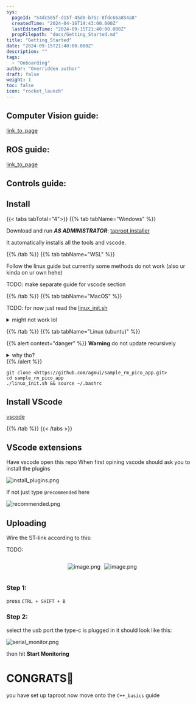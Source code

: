 ```yaml
---
sys:
  pageId: "54dc585f-d15f-45d0-b75c-8fdc66a854a8"
  createdTime: "2024-04-16T19:43:00.000Z"
  lastEditedTime: "2024-09-15T21:40:00.000Z"
  propFilepath: "docs/Getting_Started.md"
title: "Getting_Started"
date: "2024-09-15T21:40:00.000Z"
description: ""
tags:
  - "Onboarding"
author: "Overridden author"
draft: false
weight: 1
toc: false
icon: "rocket_launch"
---
```


## Computer Vision guide:

[link_to_page](86d45bc0-388b-4d26-8848-44f255f73d0e)

## ROS guide:

[link_to_page](3c76c1de-ec8f-46d6-8b0a-294005edc2d5)

## Controls guide:

## Install

{{< tabs tabTotal="4">}}
{{% tab tabName="Windows" %}}

Download and run _**AS ADMINISTRATOR**_: [taproot installer](https://github.com/Thornbots/TeachingFreshies/releases/tag/1.0)

It automatically installs all the tools and vscode.

{{% /tab %}}
{{% tab tabName="WSL" %}}

Follow the linux guide but currently some methods do not work (also ur kinda on ur own hehe)

TODO: make separate guide for vscode section

{{% /tab %}}
{{% tab tabName="MacOS" %}}

TODO: for now just read the [linux_init.sh](https://github.com/agmui/sample_rm_pico_app/blob/main/linux_init.sh)

<details>
<summary>might not work lol</summary>

`brew install libusb pkg-config`

Next install: [vscode](https://code.visualstudio.com/Download)

</details>

{{% /tab %}}
{{% tab tabName="Linux (ubuntu)" %}}

{{% alert context="danger" %}}
**Warning** do not update recursively
<details>
<summary>why tho?</summary>
There are some submodules that may go on for a while (like tinyusb) and I highly
recommend you don't need to get them.
If you want to see what submodules I update just look in `linux_init.sh`
</details>
{{% /alert %}}

```shell
git clone <https://github.com/agmui/sample_rm_pico_app.git>
cd sample_rm_pico_app
./linux_init.sh && source ~/.bashrc
```

## Install VScode

[vscode](https://code.visualstudio.com/Download)

{{% /tab %}}
{{< /tabs >}}

## VScode extensions

Have vscode open this repo
When first opining vscode should ask you to install the plugins

![install_plugins.png](https://prod-files-secure.s3.us-west-2.amazonaws.com/d518164a-d88e-44d1-a4ee-3adb3bd8bce0/89bd30f0-1825-4e77-867b-0a41ce370880/install_plugins.png?X-Amz-Algorithm=AWS4-HMAC-SHA256&X-Amz-Content-Sha256=UNSIGNED-PAYLOAD&X-Amz-Credential=ASIAZI2LB4665WU5VYW6%2F20250407%2Fus-west-2%2Fs3%2Faws4_request&X-Amz-Date=20250407T022233Z&X-Amz-Expires=3600&X-Amz-Security-Token=IQoJb3JpZ2luX2VjENr%2F%2F%2F%2F%2F%2F%2F%2F%2F%2FwEaCXVzLXdlc3QtMiJGMEQCIA%2FOg593lCM0pYL75JWOqCzDbmf3utOfWtTARUroKi7wAiBOrFTbQY3h6bWDmW6IH5MPQGAKgV089Mrh2tgpGlxCPSr%2FAwhTEAAaDDYzNzQyMzE4MzgwNSIMG%2BLhT0gFEE3jY5H1KtwDCxaV7zvtO3CP51yVtvkPqH%2FX%2F2tDHw%2FBErTr%2BRSvbtHWUzw7qbs1CIfesmt9fTChtQi%2B2HKLUjdqlKPxyTIvefcUZuNo0oYYaS362u8JiAgli4PYtv4qhaRe3Pp2di%2FrrA9G8jKApE08oi86EoJQcHHvaHg5CdLw%2FLbeXJ4QwmAdUUqHmwYtAZgYrFmxxkqOsF%2FH%2FCCxc3UJ0mD9%2B4%2F03yP3AoQ2nJx%2FST2lpb59GHigIgxJ0ZvaN7bI7XhDfLtI99HRYME6%2Fpg8yKzN0vmSvS%2F2EfMsbVNNsZ2IkYplFOi6%2By74rtZeABx%2BB0t5gnybh%2B8rjqHsjqSXATT4i8EvhTG4zpGddY427rs4uzkRIAoVqTCMNMDUO%2Byuo%2FCK7oum2yzqxBfqeiHFbhSPvXPmqN%2FV%2BXrXFpyrgeP1Yu981jn%2FkYEKRDCMwdvavyYT6Hoa%2FZ%2BPw%2Bax2jFHYiaqf3a0sQbnrjJOISP3eEL%2B%2FXSQn1dnPU0DjZHs7s1aU8z0p0IOdHQrcLPwl%2F7DDOe7i8d8GI7%2F%2FmEvBLa4PKt1HsHmK0aX5UQZ2lqAQzx4CbQ60gdi3YtVgr%2FHUSRiNdqWcPawtNG6sLdcb%2B1tpym0OlzdQlgZ2siVG9zdgF7feAMw2unMvwY6pgGvW0w7EuBZUpepR2cjPTFCjCYCrTbFbqRtNLiBw6oKrII7bI8L0M6z2Q0fO6EYPo7wHOWRT2kUlccrlWv2%2BDoQDWX4MUMvvYTmCG5XKmwI%2BvZfJW%2FiQLwjkiiFfzRlJxKLbdndmt7i7oMJvZLO6byGXLvkl8tYTig3uRCfVphzWdF0uc82eGvpZXkP17WqfEdY9JfPqZeGCCaGuVObp6CL%2Bz5T%2FKNf&X-Amz-Signature=cf2b45f946458d09dc585a9954c34cfe2a1cc8bde708e4da45030a8c95c8d35e&X-Amz-SignedHeaders=host&x-id=GetObject)

If not just type `@recommended` here  

![recommended.png](https://prod-files-secure.s3.us-west-2.amazonaws.com/d518164a-d88e-44d1-a4ee-3adb3bd8bce0/61e661e9-5d85-4dfc-be0d-8d2097a5e793/recommended.png?X-Amz-Algorithm=AWS4-HMAC-SHA256&X-Amz-Content-Sha256=UNSIGNED-PAYLOAD&X-Amz-Credential=ASIAZI2LB4665WU5VYW6%2F20250407%2Fus-west-2%2Fs3%2Faws4_request&X-Amz-Date=20250407T022233Z&X-Amz-Expires=3600&X-Amz-Security-Token=IQoJb3JpZ2luX2VjENr%2F%2F%2F%2F%2F%2F%2F%2F%2F%2FwEaCXVzLXdlc3QtMiJGMEQCIA%2FOg593lCM0pYL75JWOqCzDbmf3utOfWtTARUroKi7wAiBOrFTbQY3h6bWDmW6IH5MPQGAKgV089Mrh2tgpGlxCPSr%2FAwhTEAAaDDYzNzQyMzE4MzgwNSIMG%2BLhT0gFEE3jY5H1KtwDCxaV7zvtO3CP51yVtvkPqH%2FX%2F2tDHw%2FBErTr%2BRSvbtHWUzw7qbs1CIfesmt9fTChtQi%2B2HKLUjdqlKPxyTIvefcUZuNo0oYYaS362u8JiAgli4PYtv4qhaRe3Pp2di%2FrrA9G8jKApE08oi86EoJQcHHvaHg5CdLw%2FLbeXJ4QwmAdUUqHmwYtAZgYrFmxxkqOsF%2FH%2FCCxc3UJ0mD9%2B4%2F03yP3AoQ2nJx%2FST2lpb59GHigIgxJ0ZvaN7bI7XhDfLtI99HRYME6%2Fpg8yKzN0vmSvS%2F2EfMsbVNNsZ2IkYplFOi6%2By74rtZeABx%2BB0t5gnybh%2B8rjqHsjqSXATT4i8EvhTG4zpGddY427rs4uzkRIAoVqTCMNMDUO%2Byuo%2FCK7oum2yzqxBfqeiHFbhSPvXPmqN%2FV%2BXrXFpyrgeP1Yu981jn%2FkYEKRDCMwdvavyYT6Hoa%2FZ%2BPw%2Bax2jFHYiaqf3a0sQbnrjJOISP3eEL%2B%2FXSQn1dnPU0DjZHs7s1aU8z0p0IOdHQrcLPwl%2F7DDOe7i8d8GI7%2F%2FmEvBLa4PKt1HsHmK0aX5UQZ2lqAQzx4CbQ60gdi3YtVgr%2FHUSRiNdqWcPawtNG6sLdcb%2B1tpym0OlzdQlgZ2siVG9zdgF7feAMw2unMvwY6pgGvW0w7EuBZUpepR2cjPTFCjCYCrTbFbqRtNLiBw6oKrII7bI8L0M6z2Q0fO6EYPo7wHOWRT2kUlccrlWv2%2BDoQDWX4MUMvvYTmCG5XKmwI%2BvZfJW%2FiQLwjkiiFfzRlJxKLbdndmt7i7oMJvZLO6byGXLvkl8tYTig3uRCfVphzWdF0uc82eGvpZXkP17WqfEdY9JfPqZeGCCaGuVObp6CL%2Bz5T%2FKNf&X-Amz-Signature=ccfac6df5004fd0058014d67deafd322d3e30cbf38d6f4c0486ce65790e4f326&X-Amz-SignedHeaders=host&x-id=GetObject)

## Uploading

Wire the ST-link according to this:

TODO:

<div style="display: flex;flex-direction: row; column-gap:10px; max-width: 630px;justify-content: center;">
<div>

![image.png](https://prod-files-secure.s3.us-west-2.amazonaws.com/d518164a-d88e-44d1-a4ee-3adb3bd8bce0/210ecb78-1116-4d7b-b9b7-2292f66fa2c2/image.png?X-Amz-Algorithm=AWS4-HMAC-SHA256&X-Amz-Content-Sha256=UNSIGNED-PAYLOAD&X-Amz-Credential=ASIAZI2LB4667JLT4FYU%2F20250407%2Fus-west-2%2Fs3%2Faws4_request&X-Amz-Date=20250407T022238Z&X-Amz-Expires=3600&X-Amz-Security-Token=IQoJb3JpZ2luX2VjENr%2F%2F%2F%2F%2F%2F%2F%2F%2F%2FwEaCXVzLXdlc3QtMiJHMEUCIQC5yiuc2dRBWp49Ti7GatuajOGrBwS7YPBKedsdr35VWQIgIsUGAOOABO8MIP5YVhcU7aqQbfnGhCdd0g8vFQ5RpXoq%2FwMIUxAAGgw2Mzc0MjMxODM4MDUiDPaOX1b08WxyuWdnTCrcA5FlAie2boLSqAEeRKyhC4IIiGU504yXvhKMDGHdiMJrX9f7x9ltRq68tCRMqwPi4HyrZY6gRRPPkmrHLiDo%2B58yx9sD5XORhbth3lYWMWXdOvtVB0fbvKFPEye2I2mH17KBdVBojWZmgiRqO8xIUqjBxI2gNgCOwqSJ8YhQ4y1n02mT82oeFbBdvNkIetNDSOmqT9s%2FCLWY9AywzE6NmJ5Gdkt6oH6s4gIelr%2BpnFdt3pajoTTmRVDzSCB%2Fqfd41n4Astj%2Fj1lPbx4id8hqqF6M1sbWHPCmeN92FvpP%2BSgaWxLMMKGqoHRJNsZAtxFYSIhT09tLz0QRaPcvMDPmb%2FWLGS2ZtvUwp0QpRLUi2PRgViX8F%2FeJ6iRy0Jyps2WnQaD0%2BHPT4li72XdGlmKPOfLaW0%2BSAPveiLgh%2F9SmaqZivnbFvDZvj9eWYDP1J6vJtQ7%2FFOYXBxpOxXzg0NPm8sPoxWWIYBIMhIQaCmvZaIytzhEyh%2FnbD%2FqkL46Ip32eKlpk%2BUTe7K%2BBEXdop1RVSInydZe%2FOYa%2BNtFdtYpwAe7d1x%2BFS7R3mqPlvQfSLWTZ%2FzdGvG4xbKaMcXkYteFqBR7mQjKnX2z%2BmIiq%2FikF4AEsTJPUFCuNTecCUPteMOvpzL8GOqUBl%2BjdofTGfiTEV24wrOZI6xK6xQfdoV5%2F9esSq1FGgKkCA9OOVPrOfn0%2FGwtiOc6P3vXi%2Fl0Ak8R6ME2g80OafHPcPLn8jzw2K%2BQ4EhsLnk4fAePrk5YGITMcZ6aZ4yBf0Oo9r8O2DKbkUP3cw%2BOFBND8iSCb46kTcqmtAQKCqI5eArMALTjM6ZAnZ%2Bh8ltZaUpa2Rq%2BspojZDlv5CUX29Aw8KNPH&X-Amz-Signature=cf916983abee042829186c715fb3562fe85e52d7429f67676d5b040749b7d291&X-Amz-SignedHeaders=host&x-id=GetObject)

</div>
<div>

![image.png](https://prod-files-secure.s3.us-west-2.amazonaws.com/d518164a-d88e-44d1-a4ee-3adb3bd8bce0/33a0fd0f-8ca6-4a86-8e09-26e95ded1fff/image.png?X-Amz-Algorithm=AWS4-HMAC-SHA256&X-Amz-Content-Sha256=UNSIGNED-PAYLOAD&X-Amz-Credential=ASIAZI2LB466SPVJ622R%2F20250407%2Fus-west-2%2Fs3%2Faws4_request&X-Amz-Date=20250407T022241Z&X-Amz-Expires=3600&X-Amz-Security-Token=IQoJb3JpZ2luX2VjENr%2F%2F%2F%2F%2F%2F%2F%2F%2F%2FwEaCXVzLXdlc3QtMiJHMEUCIQDlwZi%2FUslKj0tvw7REWyvannv3WHi1GjfgmTak2q4GfgIgGXdsTeGTdFrTJeo5Y3yzPvg7%2F%2FaQGPe0lUXfdfNEmrkq%2FwMIUxAAGgw2Mzc0MjMxODM4MDUiDNYI8hsNmF2pDPhadSrcA5kVDWAVrG3Vmp1cMyx41GwVW0I16ew1lNSTvV0DR6jkdDDRey%2Bb8xDoO8DeLojIZLkW1FtvtW%2FY7ijH28c2igfpcNI7FHuol29fLbKQ8fq4WxPhdte8M8VofV7J6ACghVJepzZ%2BQgi4nXt6OSAxgj5k9oSsr9dOTcxg5G223Vfy0i2%2FNQ%2FhHItBcSo7smKfzaUyVMltTHdtgHfNgLLkGt6T42%2FB3okMlO%2FGRuQpLu%2B%2BOcQBFd2RvFbtS2gf1Oy5pRBMgfGVth8sow3HyqSRbh9d4EJ3KKa72Bbsm595jIAuaLJOEuTI%2FWhkxs4WwhIPNQ6fx%2BfBJghIet7GWLlU2kwCJEcXtE12ZrQ3QDlAtU47QQd6OZ%2B6JpdhDmcxjgYv8MnuJn3tP%2BmS5tF0A5cXvxHyz4X0kBB4qvRxoqI6ubK3UP5o8LOvBn4OBIFEczUXH4fQ%2BxXyFMAg3XSf7ulAG4Y63Ji3Gg4D%2FIcNp%2B4Iv4IwKliTtnbzcFIUK7QbK1ok6rzhbQe0QnXFZEs9JZeDqwUyC%2BzUYnzbCNOpm4xuh30%2Fc4slYLLSl6pjEowfQ45WmyNytyHC7sY%2FvPjGnaUNJinuR3KIbltfD5Doot9tkpeWScKNizUd3SLb%2BhizMObpzL8GOqUBL2AD6IlHngvx0ryRpZWba%2BdIjalAto2U0a%2F7TfaxRy9HtkhLMAkycoVjeCX7xfONvCynY7j3P8BmqICH4zf%2BVqDvGSNcCRD%2F0saOlK5cYwyAoGf2LNnzlPx2KC%2FfWRuZKXZvehBmXWerA7BM5FiLDkqsSIogTlwfRW30oSWrpybKfFKwNigCkyf3vdw%2FigM6ZdVPvRJhFARyiOSXxw0iNH3KSJWs&X-Amz-Signature=34426ab304fd2cf3c4d5378419f92cd641a888231ab8b2e975591926a5e479b5&X-Amz-SignedHeaders=host&x-id=GetObject)

</div>
</div>

### Step 1:

press `CTRL + SHIFT + B`

### Step 2:

select the usb port the type-c is plugged in it should look like this:

![serial_monitor.png](https://prod-files-secure.s3.us-west-2.amazonaws.com/d518164a-d88e-44d1-a4ee-3adb3bd8bce0/f03f4774-05d4-4393-b6a0-d5efb6d315ab/serial_monitor.png?X-Amz-Algorithm=AWS4-HMAC-SHA256&X-Amz-Content-Sha256=UNSIGNED-PAYLOAD&X-Amz-Credential=ASIAZI2LB4665WU5VYW6%2F20250407%2Fus-west-2%2Fs3%2Faws4_request&X-Amz-Date=20250407T022233Z&X-Amz-Expires=3600&X-Amz-Security-Token=IQoJb3JpZ2luX2VjENr%2F%2F%2F%2F%2F%2F%2F%2F%2F%2FwEaCXVzLXdlc3QtMiJGMEQCIA%2FOg593lCM0pYL75JWOqCzDbmf3utOfWtTARUroKi7wAiBOrFTbQY3h6bWDmW6IH5MPQGAKgV089Mrh2tgpGlxCPSr%2FAwhTEAAaDDYzNzQyMzE4MzgwNSIMG%2BLhT0gFEE3jY5H1KtwDCxaV7zvtO3CP51yVtvkPqH%2FX%2F2tDHw%2FBErTr%2BRSvbtHWUzw7qbs1CIfesmt9fTChtQi%2B2HKLUjdqlKPxyTIvefcUZuNo0oYYaS362u8JiAgli4PYtv4qhaRe3Pp2di%2FrrA9G8jKApE08oi86EoJQcHHvaHg5CdLw%2FLbeXJ4QwmAdUUqHmwYtAZgYrFmxxkqOsF%2FH%2FCCxc3UJ0mD9%2B4%2F03yP3AoQ2nJx%2FST2lpb59GHigIgxJ0ZvaN7bI7XhDfLtI99HRYME6%2Fpg8yKzN0vmSvS%2F2EfMsbVNNsZ2IkYplFOi6%2By74rtZeABx%2BB0t5gnybh%2B8rjqHsjqSXATT4i8EvhTG4zpGddY427rs4uzkRIAoVqTCMNMDUO%2Byuo%2FCK7oum2yzqxBfqeiHFbhSPvXPmqN%2FV%2BXrXFpyrgeP1Yu981jn%2FkYEKRDCMwdvavyYT6Hoa%2FZ%2BPw%2Bax2jFHYiaqf3a0sQbnrjJOISP3eEL%2B%2FXSQn1dnPU0DjZHs7s1aU8z0p0IOdHQrcLPwl%2F7DDOe7i8d8GI7%2F%2FmEvBLa4PKt1HsHmK0aX5UQZ2lqAQzx4CbQ60gdi3YtVgr%2FHUSRiNdqWcPawtNG6sLdcb%2B1tpym0OlzdQlgZ2siVG9zdgF7feAMw2unMvwY6pgGvW0w7EuBZUpepR2cjPTFCjCYCrTbFbqRtNLiBw6oKrII7bI8L0M6z2Q0fO6EYPo7wHOWRT2kUlccrlWv2%2BDoQDWX4MUMvvYTmCG5XKmwI%2BvZfJW%2FiQLwjkiiFfzRlJxKLbdndmt7i7oMJvZLO6byGXLvkl8tYTig3uRCfVphzWdF0uc82eGvpZXkP17WqfEdY9JfPqZeGCCaGuVObp6CL%2Bz5T%2FKNf&X-Amz-Signature=543d9562a3c5a50633692d2acf0b12dced5d44ec772fb1a8333a59d73e37712c&X-Amz-SignedHeaders=host&x-id=GetObject)

then hit **Start Monitoring**

# CONGRATS🎉

you have set up taproot now move onto the `C++_basics` guide
